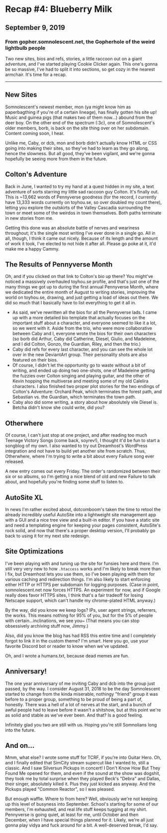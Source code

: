 # Recap #4: Blueberry Milk
## September 9, 2019
### From gopher.somnolescent.net, the Gopherhole of the weird lightbulb people
Two new sites, bios and refs, stories, a little raccoon out on a giant
adventure, and I've started playing Cookie Clicker again. This one's gonna be
so massive, I've had to split it into sections, so get cozy in the nearest
armchair. It's time for a recap.

---

## New Sites
Somnolescent's newest member, mon (ya might know him as paperbagthing if
you're of a certain lineage), has finally gotten his site up! Music and
guinea pigs (that makes two of them now...) abound from the deer boy. On the
other end of the spectrum (:3c), one of Somnolescent's older members, borb,
is back on the site thing over on her subdomain. Content coming soon, I hear.

Unlike me, Caby, or dcb, mon and borb didn't actually know HTML or CSS going
into making their sites, so they've had to learn as they go along, hence the
slowness. But all good, they've been vigilant, and we're gonna hopefully be
seeing more from them in the future.

## Colton's Adventure
Back in June, I wanted to try my hand at a quest hidden in my site, a text
adventure of sorts starring my little sad raccoon guy Colton. It's finally
out. This is ~13,662 words of Pennyverse goodness (for the record, I
currently have 13,333 words currently on toyhou.se, so over doubled my count
there), letting you explore the outskirts of the Valley Cascadia surrounding
the town or meet some of the weirdos in town themselves. Both paths terminate
in new stories from me.

Getting this done was an absolute battle of nerves and weariness throughout;
it's the single most writing I've ever done in a single go. All in all,
though, I think it came out nicely. Because of its length and the amount of
work it took, I've elected to not hide it after all. Please go poke at it,
it'd make me a happy Cammy.

## The Results of Pennyverse Month
Oh, and if you clicked on that link to Colton's bio up there? You might've
noticed a massively overhauled toyhou.se profile, and that's just one of the
many things we got up to during the first annual Pennyverse Month, where we
dedicated the entire month of August to writing stories, improving the world
on toyhou.se, drawing, and just getting a load of ideas out there. We did so
much that I basically have to list everything to get it all in.

- As said, we've rewritten all the bios for all the Pennyverse lads. I came
up with a more detailed bio template that actually focuses on the important
stuff about a character, and everyone seemed to like it a lot, so we went
with it. Aside from the trio, who were more collaborative between Caby and I,
everyone wrote the bios for their own characters (so borb did Arthur, Caby
did Catherine, Diesel, Giulio, and Madeleine, and I did Colton, Gonzo, the
Guardian, Riley, and then the trio.)
- Caby did refs for every last character, and you can see the whole lot over
in the new DeviantArt group. Their personality shots are also featured on
their bios.
- Of course, I didn't let the opportunity go to waste without a bit of
writing, and ended up doing two one-shots, one of Madeleine getting the
fuzzies over Colton singing and playing guitar, and the other of Kevin
hopping the multiverse and meeting some of my old Calelira characters. I
also finished two proper plot stories for the two endings of Colton's
Adventure: Orchard Peak, which terminates the forest path, and Sebastian
vs. the Guardian, which terminates the town path.
- Caby also did some writing, a story about how absolutely vile Diesel is.
Betcha didn't know she could write, did you?

## Otherwhere
Of course, I can't just stop at one project, and after reading too much
Teenage Victory Songs (come back, soyrev!), I thought it'd be fun to start
a songblog of my own. I also wanted to try out Dreamhost's WordPress
integration and not have to build yet another site from scratch. Thus,
Otherwhere, where I'm trying to write a bit about every Failure song ever
released.

A new entry comes out every Friday. The order's randomized between their
six or so albums, so I'm getting a nice blend of old and new Failure to
talk about, and hopefully you're finding some stuff to listen to.

## AutoSite XL
In news I'm rather excited about, dotcomboom's taken the time to retool the
already incredibly useful AutoSite into a lightweight site management app
with a GUI and a nice tree view and a built-in editor. If you have a static
site and need a templating engine for keeping your pages consistent,
AutoSite's rock solid, and now that there's a proper desktop version, I'll
probably go back to using it for my next site redesign.

## Site Optimizations
I've been playing with and tuning up the site for funsies here and there.
I'm still very very new to how `.htaccess` works and I'm likely to break more
than I fix, but Dreamhost lets you use them, so I've been playing with them
for various caching and redirection things. I'm also likely to start
enforcing either HTTP or HTTPS per subdomain for logging purposes. (Case in
point, somnolescent.net now forces HTTPS. An experiment for now, and if
Google really does favor HTTPS sites, I think that's a fair tradeoff for
losing Netscape support, which can't handle my chrome-plated HTML anyway.)

By the way, did you know we keep logs? IPs, user agent strings, referrers,
the works. This means nothing for 95% of you, but for the 5% of people with
certain...inclinations, we see you~ (That means you can stop obsessively
archiving stuff now, Jimmy.)

Also, did you know the blog has had RSS this entire time and I completely
forgot to link it in the custom theme? I'm smart. Here you go, use your
favorite Discord bot or reader to know when we've updated.

Oh, and I wrote a humans.txt, because dead memes are fun.

## Anniversary!
The one year anniversary of me inviting Caby and dcb into the group just
passed, by the way. I consider August 31, 2018 to be the day Somnolescent
started to change from the kinda miserable, nothingy "friend" group it was
before to a proper group, something to be proud of being a part of, honestly.
There was a hell of a lot of nerves at the start, and a bunch of awful
people had to leave before it wasn't a shitshow, but at this point we're as
solid and stable as we've ever been. And that? Is a good feeling.

Infinitely glad you two are still with us. Hoping you're still Somnolians
long into the future.

## And on...
Mmm, what else? I wrote some stuff for TCRF, if you're into Guitar Hero. Oh,
and I finally edited that SimCity stream supercut like I wanted to, still a
classic. And I saw Silversun Pickups in concert! I Don't Know How But They
Found Me opened for them, and even if the sound at the show was dogshit, they
took me by total surprise when they played Beck's "Debra" and Dallas, their
singer, absolutely killed it. Plus they just kicked ass anyway. And the
Pickups played "Common Reactor", so I was pleased.

But enough waffle. Where to from here? Well, obviously we're not keeping up
this level of busyness into September. School's starting for some of our
members, I'm exhausted, and real life stuff keeps tugging at my shirt.
Pennyverse is going quiet, at least for me, until October and then December,
when I have special things planned for it. Likely, we're all just gonna play
vidya and fuck around for a bit. A well-deserved break, I'd say.